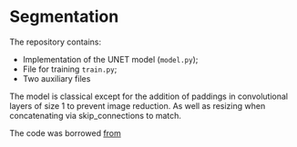 # Segmentation

The repository contains:
* Implementation of the UNET model (`model.py`);
* File for training `train.py`;
* Two auxiliary files

The model is classical except for the addition of paddings in convolutional layers of size 1 to prevent image reduction. As well as resizing when concatenating via skip_connections to match.

The code was borrowed [from](https://github.com/aladdinpersson/Machine-Learning-Collection/tree/master/ML/Pytorch/image_segmentation/semantic_segmentation_unet)
